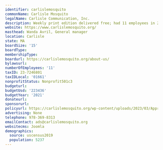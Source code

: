 ```yaml
---
identifier: carlislemosquito
commonName: Carlisle Mosquito
legalName: Carlisle Communication, Inc.
description: Weekly print edition delivered free; had 11 employees in 2021.
website: https://www.carlislemosquito.org/
masthead: Wanda Avril, General manager
location: Carlisle
state: MA
boardSize: '15'
boardType:
membershipType:
boardurl: https://carlislemosquito.org/about-us/
bylawsurl:
numberOfEmployees: '11'
taxID: 23-7246801
taxIDLocal: '01661'
nonprofitStatus: Nonprofit501c3
budgeturl:
budgetUsd: '223436'
budgetYear: '2021'
donateurl:
sponsorurl:
policyurl: https://carlislemosquito.org/wp-content/uploads/2023/03/Approved-CCI-Handbook_-bylaws-ed-ad-policy-1.19.23.pdf
advertising: None
telephone: 978-369-8313
emailContact: ads@carlislemosquito.org
websitecms: Joomla
demographics:
  source: uscensus2019
  population: 5237
---
```


